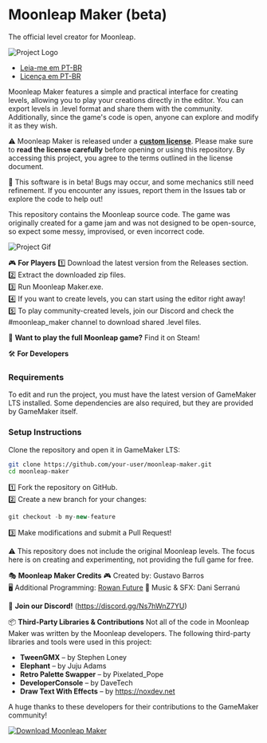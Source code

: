 Moonleap Maker (beta)
==============

The official level creator for Moonleap.

![Project Logo](https://guselect.com/wp-content/uploads/2022/07/Moonleap-Maker-Logo.png)

- [Leia-me em PT-BR](README-PT-BR.md)  
- [Licença em PT-BR](LICENSE-PT-BR.md)  

Moonleap Maker features a simple and practical interface for creating levels, allowing you to play your creations directly in the editor. You can export levels in .level format and share them with the community. Additionally, since the game's code is open, anyone can explore and modify it as they wish.

⚠️ Moonleap Maker is released under a **[custom license](LICENSE.md)**. Please make sure to **read the license carefully** before opening or using this repository. By accessing this project, you agree to the terms outlined in the license document.

🚀 This software is in beta! Bugs may occur, and some mechanics still need refinement. If you encounter any issues, report them in the Issues tab or explore the code to help out!

This repository contains the Moonleap source code. The game was originally created for a game jam and was not designed to be open-source, so expect some messy, improvised, or even incorrect code.

![Project Gif](https://guselect.com/wp-content/uploads/2022/07/ezgif-315358de28c4fa.gif)

🎮 **For Players**
1️⃣ Download the latest version from the Releases section.  
2️⃣ Extract the downloaded zip files.  
3️⃣ Run Moonleap Maker.exe.  
4️⃣ If you want to create levels, you can start using the editor right away!  
5️⃣ To play community-created levels, join our Discord and check the #moonleap_maker channel to download shared .level files.  

🔗 **Want to play the full Moonleap game?** Find it on Steam!

🛠️ **For Developers**

### Requirements
To edit and run the project, you must have the latest version of GameMaker LTS installed. Some dependencies are also required, but they are provided by GameMaker itself.

### Setup Instructions
Clone the repository and open it in GameMaker LTS:
```bash
git clone https://github.com/your-user/moonleap-maker.git
cd moonleap-maker
```
1️⃣ Fork the repository on GitHub.  
2️⃣ Create a new branch for your changes:
```cpp
git checkout -b my-new-feature
```
3️⃣ Make modifications and submit a Pull Request!

⚠️ This repository does not include the original Moonleap levels. The focus here is on creating and experimenting, not providing the full game for free.

🎭 **Moonleap Maker Credits**
🎮 Created by: Gustavo Barros  
🖥️ Additional Programming: [Rowan Future](https://rowan.games)
🎵 Music & SFX: Dani Serranú  

💬 **Join our Discord!** (https://discord.gg/Ns7hWnZ7YU)

📦 **Third-Party Libraries & Contributions**
Not all of the code in Moonleap Maker was written by the Moonleap developers. The following third-party libraries and tools were used in this project:

- **TweenGMX** – by Stephen Loney  
- **Elephant** – by Juju Adams  
- **Retro Palette Swapper** – by Pixelated_Pope  
- **DeveloperConsole** – by DaveTech  
- **Draw Text With Effects** – by https://noxdev.net

A huge thanks to these developers for their contributions to the GameMaker community!

[![Download Moonleap Maker](https://img.shields.io/badge/Download-Moonleap%20Maker%20Beta-brightgreen?style=for-the-badge&logo=github)](https://github.com/guselect/Moonleap-Maker/releases/latest)
